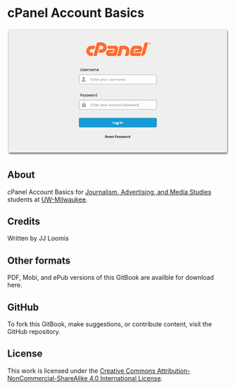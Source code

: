 # cPanel Account Basics

![cPanel log in screen.](/assets/cpanel-login-screen.png)

## About

cPanel Account Basics for [Journalism, Advertising, and Media Studies](http://uwm.edu/journalism-advertising-media-studies/ "Journalism, Advertising, and Media Studies website") students at [UW-Milwaukee](http://uwm.edu/ "UW–Milwaukee website").

## Credits

Written by JJ Loomis

## Other formats

PDF, Mobi, and ePub versions of this GitBook are availble for download here.

## GitHub

To fork this GitBook, make suggestions, or contribute content, visit the GitHub repository.

## License

This work is licensed under the [Creative Commons Attribution-NonCommercial-ShareAlike 4.0 International License](https://creativecommons.org/licenses/by-nc-sa/4.0/).

